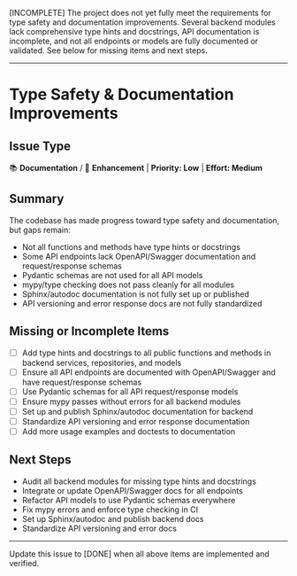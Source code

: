 [INCOMPLETE] The project does not yet fully meet the requirements for type safety and documentation improvements. Several backend modules lack comprehensive type hints and docstrings, API documentation is incomplete, and not all endpoints or models are fully documented or validated. See below for missing items and next steps.

---

# Type Safety & Documentation Improvements

## Issue Type
📚 **Documentation** / 🔧 **Enhancement** | **Priority: Low** | **Effort: Medium**

## Summary
The codebase has made progress toward type safety and documentation, but gaps remain:
- Not all functions and methods have type hints or docstrings
- Some API endpoints lack OpenAPI/Swagger documentation and request/response schemas
- Pydantic schemas are not used for all API models
- mypy/type checking does not pass cleanly for all modules
- Sphinx/autodoc documentation is not fully set up or published
- API versioning and error response docs are not fully standardized

## Missing or Incomplete Items
- [ ] Add type hints and docstrings to all public functions and methods in backend services, repositories, and models
- [ ] Ensure all API endpoints are documented with OpenAPI/Swagger and have request/response schemas
- [ ] Use Pydantic schemas for all API request/response models
- [ ] Ensure mypy passes without errors for all backend modules
- [ ] Set up and publish Sphinx/autodoc documentation for backend
- [ ] Standardize API versioning and error response documentation
- [ ] Add more usage examples and doctests to documentation

## Next Steps
- Audit all backend modules for missing type hints and docstrings
- Integrate or update OpenAPI/Swagger docs for all endpoints
- Refactor API models to use Pydantic schemas everywhere
- Fix mypy errors and enforce type checking in CI
- Set up Sphinx/autodoc and publish backend docs
- Standardize API versioning and error docs

---

Update this issue to [DONE] when all above items are implemented and verified.
